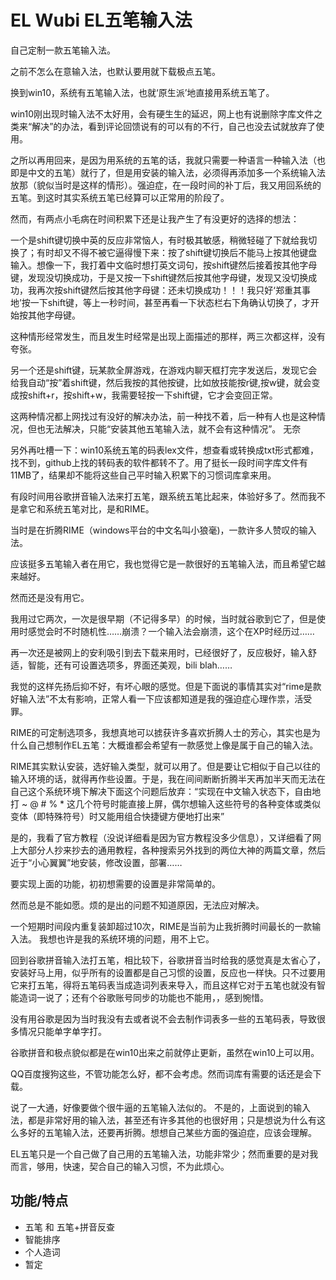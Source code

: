 # EL Wubi EL五笔输入法
自己定制一款五笔输入法。

之前不怎么在意输入法，也默认要用就下载极点五笔。

换到win10，系统有五笔输入法，也就‘原生派’地直接用系统五笔了。

win10刚出现时输入法不太好用，会有硬生生的延迟，网上也有说删除字库文件之类来“解决”的办法，看到评论回馈说有的可以有的不行，自己也没去试就放弃了使用。

之所以再用回来，是因为用系统的五笔的话，我就只需要一种语言一种输入法（也即是中文的五笔）就行了，但是用安装的输入法，必须得再添加多一个系统输入法放那（貌似当时是这样的情形）。强迫症，在一段时间的补丁后，我又用回系统的五笔。到这时其实系统五笔已经算可以正常用的阶段了。

然而，有两点小毛病在时间积累下还是让我产生了有没更好的选择的想法：

一个是shift键切换中英的反应非常恼人，有时极其敏感，稍微轻碰了下就给我切换了；有时却又不得不被它逼得慢下来：按了shift键切换后不能马上按其他键盘输入。想像一下，我打着中文临时想打英文词句，按shift键然后接着按其他字母键，发现没切换成功，于是又按一下shift键然后按其他字母键，发现又没切换成功，我再次按shift键然后按其他字母键：还未切换成功！！！我只好‘郑重其事地’按一下shift键，等上一秒时间，甚至再看一下状态栏右下角确认切换了，才开始按其他字母键。

这种情形经常发生，而且发生时经常是出现上面描述的那样，两三次都这样，没有夸张。

另一个还是shift键，玩某款全屏游戏，在游戏内聊天框打完字发送后，发现它会给我自动“按”着shift键，然后我按的其他按键，比如放技能按r键,按w键，就会变成按shift+r，按shift+w，我需要轻按一下shift键，它才会变回正常。

这两种情况都上网找过有没好的解决办法，前一种找不着，后一种有人也是这种情况，但也无法解决，只能“安装其他五笔输入法，就不会有这种情况”。 无奈

另外再吐槽一下：win10系统五笔的码表lex文件，想查看或转换成txt形式都难，找不到，github上找的转码表的软件都转不了。用了挺长一段时间字库文件有11MB了，结果却不能将这些自己平时输入积累下的习惯词库拿来用。

有段时间用谷歌拼音输入法来打五笔，跟系统五笔比起来，体验好多了。然而我不是拿它和系统五笔对比，是和RIME。

当时是在折腾RIME（windows平台的中文名叫小狼毫)，一款许多人赞叹的输入法。

应该挺多五笔输入者在用它，我也觉得它是一款很好的五笔输入法，而且希望它越来越好。

然而还是没有用它。

我用过它两次，一次是很早期（不记得多早）的时候，当时就谷歌到它了，但是使用时感觉会时不时随机性……崩溃？一个输入法会崩溃，这个在XP时经历过……

再一次还是被网上的安利吸引到去下载来用时，已经很好了，反应极好，输入舒适，智能，还有可设置选项多，界面还美观，bili blah……

我觉的这样先扬后抑不好，有坏心眼的感觉。但是下面说的事情其实对“rime是款好输入法”不太有影响，正常人看一下应该都知道是我的强迫症心理作祟，活受罪。

RIME的可定制选项多，我想真地可以掳获许多喜欢折腾人士的芳心，其实也是为什么自己想制作EL五笔：大概谁都会希望有一款感觉上像是属于自己的输入法。

RIME其实默认安装，选好输入类型，就可以用了。但是要让它相似于自己以往的输入环境的话，就得再作些设置。于是，我在间间断断折腾半天再加半天而无法在自己这个系统环境下解决下面这个问题后放弃：“实现在中文输入状态下，自由地打 ~ @ # % * 这几个符号时能直接上屏，偶尔想输入这些符号的各种变体或类似变体（即特殊符号）时又能用组合快捷键方便地打出来”

是的，我看了官方教程（没说详细看是因为官方教程没多少信息），又详细看了网上大部分人抄来抄去的通用教程，各种搜索另外找到的两位大神的两篇文章，然后近于“小心翼翼”地安装，修改设置，部署……

要实现上面的功能，初初想需要的设置是非常简单的。

然而总是不能如愿。烦的是出的问题不知道原因，无法应对解决。

一个短期时间段内重复装卸超过10次，RIME是当前为止我折腾时间最长的一款输入法。 我想也许是我的系统环境的问题，用不上它。

回到谷歌拼音输入法打五笔，相比较下，谷歌拼音当时给我的感觉真是太省心了，安装好马上用，似乎所有的设置都是自己习惯的设置，反应也一样快。只不过要用它来打五笔，得将五笔码表当成造词列表来导入，而且这样它对于五笔也就没有智能造词一说了；还有个谷歌账号同步的功能也不能用，，感到惋惜。

没有用谷歌是因为当时我没有去或者说不会去制作词表多一些的五笔码表，导致很多情况只能单字单字打。

谷歌拼音和极点貌似都是在win10出来之前就停止更新，虽然在win10上可以用。

QQ百度搜狗这些，不管功能怎么好，都不会考虑。然而词库有需要的话还是会下载。

说了一大通，好像要做个很牛逼的五笔输入法似的。 
不是的，上面说到的输入法，都是非常好用的输入法，甚至还有许多其他的也很好用；只是想说为什么有这么多好的五笔输入法，还要再折腾。想想自己某些方面的强迫症，应该会理解。

EL五笔只是一个自己做了自己用的五笔输入法，功能非常少；然而重要的是对我而言，够用，快速，契合自己的输入习惯，不为此烦心。

## 功能/特点
- 五笔 和 五笔+拼音反查
- 智能排序
- 个人造词
- 暂定

